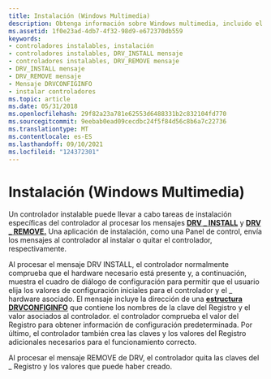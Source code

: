 ```yaml
---
title: Instalación (Windows Multimedia)
description: Obtenga información sobre Windows multimedia, incluido el procesamiento de DRV_INSTALL y DRV_REMOVE mensajes.
ms.assetid: 1f0e23ad-4db7-4f32-98d9-e672370db559
keywords:
- controladores instalables, instalación
- controladores instalables, DRV_INSTALL mensaje
- controladores instalables, DRV_REMOVE mensaje
- DRV_INSTALL mensaje
- DRV_REMOVE mensaje
- Mensaje DRVCONFIGINFO
- instalar controladores
ms.topic: article
ms.date: 05/31/2018
ms.openlocfilehash: 29f82a23a781e62553d6488331b2c832104fd770
ms.sourcegitcommit: 9eebab0ead09cecdbc24f5f84d56c8b6a7c22736
ms.translationtype: MT
ms.contentlocale: es-ES
ms.lasthandoff: 09/10/2021
ms.locfileid: "124372301"
---
```

# <a name="installation-windows-multimedia"></a>Instalación (Windows Multimedia)

Un controlador instalable puede llevar a cabo tareas de instalación específicas del controlador al procesar los mensajes [**DRV \_ INSTALL**](drv-install.md) y [**DRV \_ REMOVE.**](drv-remove.md) Una aplicación de instalación, como una Panel de control, envía los mensajes al controlador al instalar o quitar el controlador, respectivamente.

Al procesar el mensaje DRV INSTALL, el controlador normalmente comprueba que el hardware necesario está presente y, a continuación, muestra el cuadro de diálogo de configuración para permitir que el usuario elija los valores de configuración iniciales para el controlador y el \_ hardware asociado. El mensaje incluye la dirección de una [**estructura DRVCONFIGINFO**](/windows/win32/api/mmiscapi/ns-mmiscapi-drvconfiginfo) que contiene los nombres de la clave del Registro y el valor asociados al controlador. el controlador comprueba el valor del Registro para obtener información de configuración predeterminada. Por último, el controlador también crea las claves y los valores del Registro adicionales necesarios para el funcionamiento correcto.

Al procesar el mensaje REMOVE de DRV, el controlador quita las claves del \_ Registro y los valores que puede haber creado.

 

 
